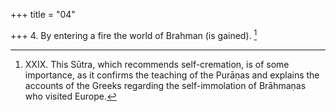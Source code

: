 +++
title = "04"

+++
4. By entering a fire the world of Brahman (is gained). [^1] 


[^1]:  XXIX. This Sūtra, which recommends self-cremation, is of some importance, as it confirms the teaching of the Purāṇas and explains the accounts of the Greeks regarding the self-immolation of Brāhmaṇas who visited Europe.
